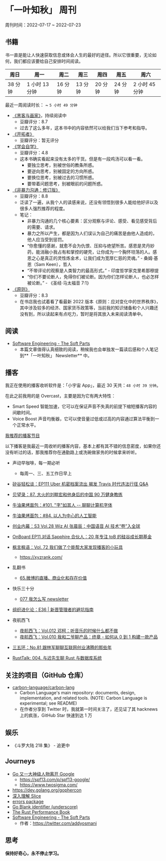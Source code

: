 # 「一叶知秋」 周刊

周刊时间：2022-07-17 ~ 2022-07-23

## 书籍

书一直是能让人快速获取信息或体会人生的最好的途径。所以它很重要，无论如何，我们都应该要给自己安排时间阅读。

| 周日 | 周一 | 周二 | 周三 | 周四 | 周五 | 周六 |
|----|----|----|----|----|----|----|
| 38 分钟 | 1 小时 13 分钟 | 16 分钟 | 13 分钟 | 20 分钟 | 24 分钟 | 2 小时 45 分钟 |

最近一周阅读时长： ~ `5 小时 49 分钟`

+ [《黑客与画家》](https://book.douban.com/subject/6021440/)，持续阅读中
  - 豆瓣评分：8.7
  - 过去了这么多年，这本书中的内容依然可以给我们当下参考和指导。
+ [《开拓者》](https://book.douban.com/subject/35561024/)
  - 豆瓣评分：暂无评分
+ [《学会自学》](https://book.douban.com/subject/35381522/)
  - 豆瓣评分：4.8
  - 这本书确实看起来没有太多的干货。但是有一段鸡汤可以看一看。
    + 要独立思考，别被世俗的教条所惑。
    + 要逆向思考，别被固定的方向所惑。
    + 要换位思考，别被过去的习惯所惑。
    + 要带着问题思考，别被眼前的问题所惑。
+ [《非暴力沟通：修订版》](https://book.douban.com/subject/35519608/)
  - 豆瓣评分：8.8
  - 泛读了一遍，从我个人的读感来说，还没有领悟到很多人能给他好评以及很多人强烈推荐的程度。
  - 笔记：
    + 非暴力沟通的几个核心要素：区分观察与评论、感受、看见感受背后的需要、请求。
    + 暴力之所以产生，都是因为人们误认为自己的痛苦是由他人造成的，他人应当受到惩罚。
    + “你愈懂的感谢，就愈不会为仇恨、压抑与绝望所苦。感恩是灵丹妙药，能消融小我占有和掌控的硬壳，让你成为一个胸怀坦荡的人。感恩之心是真正的灵性炼金术，让我们成为宽厚仁慈的灵魂。” - 桑姆·基恩（Sam Keen），哲人
    + “不带评论的观察是人类智力的最高形式。” - 印度哲学家克里希那穆提
    + “你们不要论断人，免得你们被论断。因为你们怎样论断人，也必怎样被论断。” - 《圣经·马太福音 7:1》
+ [《原则》](https://book.douban.com/subject/27608239/)
  - 豆瓣评分：8.3
  - 在书店我也试着看了看最新 2022 版本《原则：应对变化中的世界秩序》，其中涉及较多的经济、国家货币政策等，当前我的知识储备和个人兴趣还没有到，所以读起来有点吃力，暂时是将其放入未来阅读清单中。

## 阅读

- [Software Engineering - The Soft Parts](https://addyosmani.com/blog/software-engineering-soft-parts/)
  - 本篇文章值得认真细致的阅读，稍候我也会单独发一篇读后感和个人笔记到**「一叶知秋」 Newsletter** 中。

## 播客

我正在使用的播客收听软件是：「小宇宙 App」，最近 30 天共：`48 小时 39 分钟`。

在此之前我用的是 Overcast，主要是因为它有两大特性：
- Smart Speed 智能加速，它可以在保证声音不失真的前提下缩短播客内容的间歇时间。
- Voice Boost 声音均衡器，它可以使音量过低或过高的内容通过算法平衡到一个正常水平。

[我推荐的播客节目](https://maiyang.me/podcasts/)

以下播客是我最近一周收听的播客内容，基本上都有其不错的信息密度，如果你还没有听过的话，那我推荐你在通勤路上或洗碗做家务的时候拿来听听。

+ 声动早咖啡，每一期必听
  - 每周一、三、五工作日早上

+ [矽谷轻松谈：EP111 Uber 机密档案流出 揭发 Travis 时代违法行径 Q&A]()
+ [贝望录：87. 大火的刘畊宏和他身后的中国 90 万健身教练](https://www.xiaoyuzhoufm.com/episode/62b1c9eb1707dc1582359c41)
+ [牛油果烤面包：#101. "字"如其人 -- 聊聊计算机字体](https://www.xiaoyuzhoufm.com/episode/62d50cca1a0432f0f7325573)
+ [牛油果烤面包：#84. 以人为中心的人工智能](https://www.xiaoyuzhoufm.com/episode/6153b13c64cb39f688d07cf2)
+ [创业内幕：S3 Vol.28 Wiz AI 张晨辰：中国语音 AI 技术“卷”入全球](https://www.xiaoyuzhoufm.com/episode/613a86bfcab9fa9b95f2fb4f)
+ [OnBoard EP11.对话 Sapphire 合伙人：20 年专注 toB 的硅谷成长期基金](https://www.xiaoyuzhoufm.com/episode/62b1279f7777fbdd530c02c5)
+ [枫言枫语：Vol. 72 我们做了个能帮大家发现播客的小玩具](https://www.xiaoyuzhoufm.com/episode/62d58b0664f141ad8150151f)
  - https://xyzrank.com/
+ 乱翻书
  - [65.微博的直播、商业化和存在价值](https://www.xiaoyuzhoufm.com/episode/62b2a07c1707dc1582359c8b)
+ 快乐三十分
  - [077 我怎么写 newsletter](https://www.xiaoyuzhoufm.com/episode/62db8afb765aeff0e64f04ff)
+ [组织进化论：E36 | 新晋管理者的避坑指南](https://www.xiaoyuzhoufm.com/episode/62b23f72482bcc5dedb96dd7)
+ 夜航西飞
  - [夜航西飞：Vol.012 邓柯：听音乐的时候什么都不做](https://www.xiaoyuzhoufm.com/episode/62b1b2e63437c3746cdb60da)
  - [夜航西飞：Vol.010 我和二爷聊产品：终章 - 如何从 0 到 1 构建一款产品](https://www.xiaoyuzhoufm.com/episode/629dc275b32f552f54730ce5)
+ [三五环：No.81 跟林军聊聊互联网创业沸腾的那些年](https://www.xiaoyuzhoufm.com/episode/62b1d5c41707dc1582359c4f)
+ [RustTalk: 004. 与迟先生聊 Rust 与数据库系统](https://rusttalk.github.io/podcast/004/)

## 关注的项目（GitHub 仓库）

- [carbon-language/carbon-lang](https://github.com/carbon-language/carbon-lang)
  - Carbon Language's main repository: documents, design, implementation, and related tools. (NOTE: Carbon Language is experimental; see README)
  - 在作者分享到 Twitter 时，我就第一时间关注了，还见证了其 hacknews 上的疯涨，GitHub Star 快速到达 1 万

## 娱乐

- 《斗罗大陆 218 集》 - 追更中

## Journeys

- [Go 又一大神级人物离开 Google](http://mp.weixin.qq.com/s?__biz=MzAwNTc3OTE5Mg==&mid=2657446782&idx=1&sn=2e37e434ed7a6f6f999fd79fc39fb0a6&chksm=8086b0e9b7f139ff5b2d78914ca76d9d00f8ce37f0ddcb94acac254e37f7ac1369467304ffdd#rd)
  + https://spf13.com/p/spf13-google/
  + https://www.twosigma.com/
- https://dev.golang.org/gophercon
- [深入理解 Slice](https://juejin.cn/post/7122495050067476510)
- [errors package](https://pkg.go.dev/errors)
- [Go Blank identifier (underscore)](https://yourbasic.org/golang/underscore/)
- [The Rust Performance Book](https://nnethercote.github.io/perf-book/)
- [Software Engineering - The Soft Parts](https://addyosmani.com/blog/software-engineering-soft-parts/)
  + 作者：https://twitter.com/addyosmani

## 思考

**保持好奇心，永不停止学习。**
